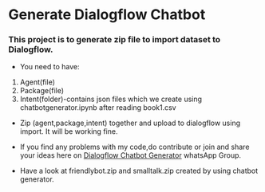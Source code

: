 # Generate Dialogflow Chatbot

### This project is to generate zip file to import dataset to Dialogflow.

- You need to have:

1. Agent(file)
1. Package(file)
1. Intent(folder)-contains json files which we create using chatbotgenerator.ipynb after reading book1.csv

- Zip (agent,package,intent) together and upload to dialogflow using import. It will be working fine.

- If you find any problems with my code,do contribute or join and share your ideas here on [Dialogflow Chatbot Generator](https://chat.whatsapp.com/KBUEoyuISCh4h30F86xsGZ) whatsApp Group.

- Have a look at friendlybot.zip and smalltalk.zip created by using chatbot generator.
